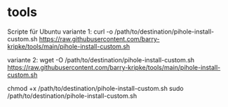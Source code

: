# tools
Scripte für Ubuntu
variante 1: 
curl -o /path/to/destination/pihole-install-custom.sh https://raw.githubusercontent.com/barry-kripke/tools/main/pihole-install-custom.sh

variante 2: 
wget -O /path/to/destination/pihole-install-custom.sh https://raw.githubusercontent.com/barry-kripke/tools/main/pihole-install-custom.sh

chmod +x /path/to/destination/pihole-install-custom.sh
sudo /path/to/destination/pihole-install-custom.sh
